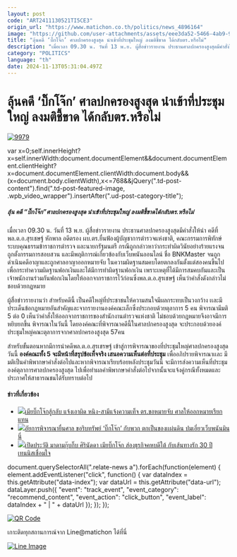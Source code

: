 ```yaml
---
layout: post
code: "ART2411130521TI5CE3"
origin_url: "https://www.matichon.co.th/politics/news_4896164"
image: "https://github.com/user-attachments/assets/eee3da52-5466-4ab9-9648-34bad8a3c8cf"
title: "ลุ้นคดี ‘บิ๊กโจ๊ก’ ศาลปกครองสูงสุด นำเข้าที่ประชุมใหญ่ ลงมติชี้ขาด ได้กลับตร.หรือไม่"
description: "เมื่อเวลา 09.30 น. วันที่ 13 พ.ย. ผู้สื่อข่าวรายงาน ประธานศาลปกครองสูงสุดมีคำสั่งให้นำ คดีที่พล.ต.อ.สุรเชษฐ์ หักพาล อดีตรอง"
category: "POLITICS"
language: "th"
date: 2024-11-13T05:31:04.497Z
---
```


# ลุ้นคดี ‘บิ๊กโจ๊ก’ ศาลปกครองสูงสุด นำเข้าที่ประชุมใหญ่ ลงมติชี้ขาด ได้กลับตร.หรือไม่

[![](https://www.matichon.co.th/wp-content/uploads/2024/11/9979.jpg "9979")](https://www.matichon.co.th/wp-content/uploads/2024/11/9979.jpg)

var x=0;self.innerHeight?x=self.innerWidth:document.documentElement&&document.documentElement.clientHeight?x=document.documentElement.clientWidth:document.body&&(x=document.body.clientWidth),x<=768&&jQuery(".td-post-content").find(".td-post-featured-image, .wpb\_video\_wrapper").insertAfter(".ud-post-category-title");

##### **ลุ้น คดี “บิ๊กโจ๊ก”ศาลปกครองสูงสุด นำเข้าที่ประชุมใหญ่ ลงมติชี้ขาดได้กลับตร.หรือไม่**

เมื่อเวลา 09.30 น. วันที่ 13 พ.ย. ผู้สื่อข่าวรายงาน ประธานศาลปกครองสูงสุดมีคำสั่งให้นำ คดีที่พล.ต.อ.สุรเชษฐ์ หักพาล อดีตรอง ผบ.ตร.ยื่นฟ้องผู้บัญชาการตำรวจแห่งชาติ, คณะกรรมการพิทักษ์ระบบคุณธรรมข้าราชการตำรวจ และนายกรัฐมนตรี กรณีถูกกล่าวหาว่ากระทำผิดวินัยอย่างร้ายแรงจนถูกตั้งกรรมการสอบสวน และมีพฤติการณ์เกี่ยวข้องกับเว็บพนันออนไลน์ ชื่อ BNKMaster จนถูกดำเนินคดีอาญาและถูกศาลอาญาออกหมายจับ ในความผิดฐานสมคบโดยตกลงกันตั้งแต่สองคนขึ้นไปเพื่อกระทำความผิดฐานฟอกเงินและได้มีการทำผิดฐานฟอกเงิน เพราะเหตุที่ได้มีการสมคบกันและเป็นเจ้าพนักงานร่วมกันฟอกเงินโดยให้ออกจากราชการไว้ก่อนซึ่งพล.ต.อ.สุรเชษฐ์ เห็นว่าคำสั่งดังกล่าวไม่ชอบด้วยกฎหมาย

ผู้สื่อข่าวรายงานว่า สำหรับคดีนี้ เป็นคดีใหญ่ที่ประชาชนให้ความสนใจมีผลกระทบเป็นวงกว้าง เเละมีประเด็นข้อกฎหมายอันสำคัญและจากรายงานองค์คณะเล็กซึ่งประกอบด้วยตุลาการ 5 คน พิจารณามีมติ 5 ต่อ 0 เห็นว่าคำสั่งให้ออกจากราชการของสำนักงานตำรวจแห่งชาติ ไม่ชอบด้วยกฎหมายจึงอาจมีการหยิบยกขึ้น พิจารณาในวันนี้ โดยองค์คณะที่พิจารณาคดีนี้ในศาลปกครองสูงสุด จะประกอบด้วยองค์ประชุมใหญ่คณะตุลาการจากศาลปกครองสูงสุด 57คน

สำหรับขั้นตอนหากมีการนำคดีพล.ต.อ.สุรเชรษฐ์ เข้าสู่การพิจารณาของที่ประชุมใหญ่ศาลปกครองสูงสุด วันนี้ **องค์คณะทั้ง 5 จะมีหน้าที่สรุปข้อเท็จจริง เสนอความเห็นต่อที่ประชุม** เพื่ออภิปรายพิจารณาเเละ มีมติเป็นคำพิพากษาคำสั่งต่อไปและหากพิจารณาเรียบร้อยหลังประชุมวันนี้ จะมีการส่งความเห็นที่ประชุมองค์ตุลาการศาลปกครองสูงสุด ไปเพื่อทำผลคำพิพากษาคำสั่งต่อไปจากนั้นจะแจ้งคู่กรณีทั้งหมดและประกาศให้สาธารณชนได้รับทราบต่อไป

#### ข่าวที่เกี่ยวข้อง

*   [![](https://www.matichon.co.th/wp-content/uploads/2024/11/107.jpg)เมียบิ๊กโจ๊กสู้กลับ แจ้งเอาผิด หนิง-สามีแจ้งความเท็จ ตร.ขอหมายจับ ศาลให้ออกหมายเรียกแทน](https://www.matichon.co.th/politics/news_4883042)
*   [![](https://www.matichon.co.th/wp-content/uploads/2024/10/cdi9-wed.jpg)อัยการพิจารณายื่นศาล ขอริบทรัพย์ ‘บิ๊กโจ๊ก’ กับพวก ตกเป็นของเเผ่นดิน ปมเอี่ยวเว็บพนันมินนี่](https://www.matichon.co.th/local/crime/news_4872187)
*   [![](https://www.matichon.co.th/wp-content/uploads/2024/10/บิ๊กโจ๊ก41587.jpg)เปิดประวัติ มาดามกุ๊บกิ๊บ ศิรินัดดา เมียบิ๊กโจ๊ก ส่องธุรกิจคหบดีใต้ กับเส้นทางรัก 30 ปี เทนนิสเชื่อมใจ](https://www.matichon.co.th/lifestyle/social-women/news_4867070)

document.querySelectorAll(".relate-news a").forEach(function(element) { element.addEventListener("click", function() { var dataIndex = this.getAttribute("data-index"); var dataUrl = this.getAttribute("data-url"); dataLayer.push({ "event": "track\_event", "event\_category": "recommend\_content", "event\_action": "click\_button", "event\_label": dataIndex + " | " + dataUrl }); }); });

[![QR Code](https://www.matichon.co.th/wp-content/uploads/2023/07/wob1371z.jpg)](https://lin.ee/ht0nDxX)

เกาะติดทุกสถานการณ์จาก Line@matichon ได้ที่นี่

[![Line Image](https://www.matichon.co.th/wp-content/uploads/2023/07/th.png)](https://lin.ee/ht0nDxX)